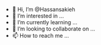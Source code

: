 - 👋 Hi, I’m @Hassansakieh
- 👀 I’m interested in ...
- 🌱 I’m currently learning ...
- 💞️ I’m looking to collaborate on ...
- 📫 How to reach me ...

<!---
Hassansakieh/Hassansakieh is a ✨ special ✨ repository because its `README.md` (this file) appears on your GitHub profile.
You can click the Preview link to take a look at your changes.
--->
